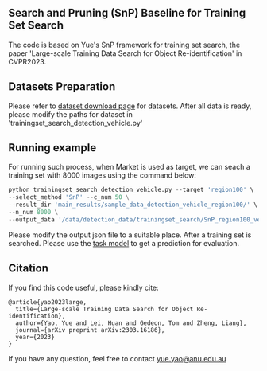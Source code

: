 ## Search and Pruning (SnP) Baseline for Training Set Search


The code is based on Yue's SnP framework for training set search, the paper 'Large-scale Training Data Search for Object Re-identification' in CVPR2023.


<!-- ## Requirements

Please refer to [requirment](https://github.com/yorkeyao/DataCV2024/tree/main/task_model) of the task model. Addtionally, we need:

- Sklearn
- Scipy 1.2.1 -->

## Datasets Preparation

Please refer to [dataset download page](https://github.com/yorkeyao/DataCV2024/tree/main) for datasets. After all data is ready, please modify the paths for dataset in 'trainingset_search_detection_vehicle.py'

## Running example 

For running such process, when Market is used as target, we can seach a training set with 8000 images using the command below:

```python
python trainingset_search_detection_vehicle.py --target 'region100' \
--select_method 'SnP' --c_num 50 \
--result_dir 'main_results/sample_data_detection_vehicle_region100/' \
--n_num 8000 \
--output_data '/data/detection_data/trainingset_search/SnP_region100_vehicle_8000_random_c_num50.json'  
```
Please modify the output json file to a suitable place. After a training set is searched. Please use the [task model](https://github.com/yorkeyao/DataCV2024/tree/main/task_model) to get a prediction for evaluation.  


## Citation

If you find this code useful, please kindly cite:

```
@article{yao2023large,
  title={Large-scale Training Data Search for Object Re-identification},
  author={Yao, Yue and Lei, Huan and Gedeon, Tom and Zheng, Liang},
  journal={arXiv preprint arXiv:2303.16186},
  year={2023}
}
```

If you have any question, feel free to contact yue.yao@anu.edu.au
